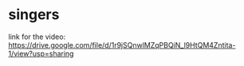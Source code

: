 # singers
link for the video: https://drive.google.com/file/d/1r9jSQnwlMZqPBQiN_l9HtQM4Zntita-1/view?usp=sharing
